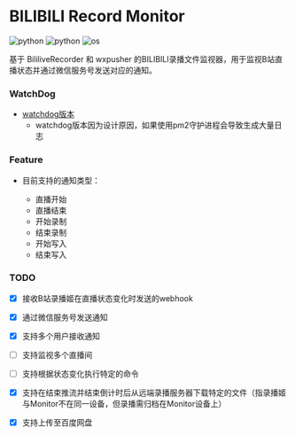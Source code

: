 # BILIBILI Record Monitor

![python](https://img.shields.io/badge/Version-2.0.0-cyan) ![python](https://img.shields.io/badge/Python->=3.9,<3.14-blue) ![os](https://img.shields.io/badge/OS-Windows|Linux|MacOS-orange)

基于 BililiveRecorder 和 wxpusher 的BILIBILI录播文件监视器，用于监视B站直播状态并通过微信服务号发送对应的通知。

### WatchDog

- [watchdog版本](https://github.com/Nya-WSL/bili_rec_monitor/tree/watchdog)
    - watchdog版本因为设计原因，如果使用pm2守护进程会导致生成大量日志

### Feature

- 目前支持的通知类型：

    - 直播开始
    - 直播结束
    - 开始录制
    - 结束录制
    - 开始写入
    - 结束写入

### TODO

- [x] 接收B站录播姬在直播状态变化时发送的webhook

- [x] 通过微信服务号发送通知

- [x] 支持多个用户接收通知

- [ ] 支持监视多个直播间

- [ ] 支持根据状态变化执行特定的命令

- [x] 支持在结束推流并结束倒计时后从远端录播服务器下载特定的文件（指录播姬与Monitor不在同一设备，但录播需归档在Monitor设备上）

- [x] 支持上传至百度网盘